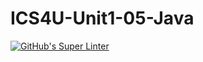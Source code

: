 # ICS4U-Unit1-05-Java
[![GitHub's Super Linter](https://github.com/Roman-Cernetchi/ICS4U-Unit1-05-Java/workflows/GitHub's%20Super%20Linter/badge.svg)](https://github.com/Roman-Cernetchi/ICS4U-Unit1-05-Java/actions)
